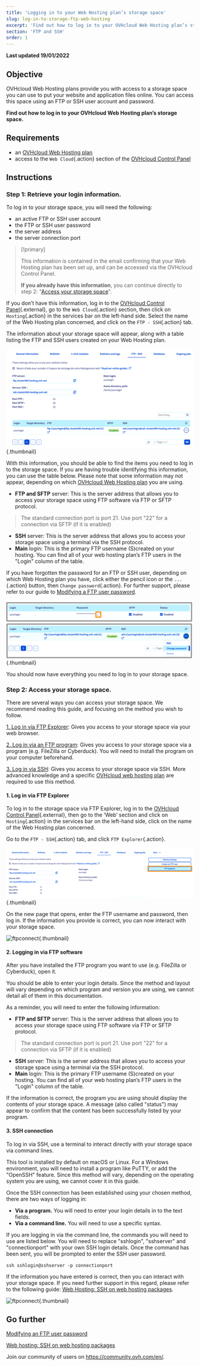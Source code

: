 ```yaml
---
title: 'Logging in to your Web Hosting plan’s storage space'
slug: log-in-to-storage-ftp-web-hosting
excerpt: 'Find out how to log in to your OVHcloud Web Hosting plan’s storage space'
section: 'FTP and SSH'
order: 1
---
```


**Last updated 19/01/2022**

## Objective

OVHcloud Web Hosting plans provide you with access to a storage space you can use to put your website and application files online. You can access this space using an FTP or SSH user account and password.

**Find out how to log in to your OVHcloud Web Hosting plan’s storage space.**

## Requirements

- an [OVHcloud Web Hosting plan](https://www.ovhcloud.com/asia/web-hosting/)
- access to the `Web Cloud`{.action} section of the [OVHcloud Control Panel](https://ca.ovh.com/auth/?action=gotomanager&from=https://www.ovh.com/asia/&ovhSubsidiary=asia)

## Instructions

### Step 1: Retrieve your login information.

To log in to your storage space, you will need the following:

- an active FTP or SSH user account
- the FTP or SSH user password
- the server address
- the server connection port

> [!primary]
>
> This information is contained in the email confirming that your Web Hosting plan has been set up, and can be accessed via the OVHcloud Control Panel.
>
> **If you already have this information**, you can continue directly to step 2: "[Access your storage space](./#step-2-access-your-storage-space)".
> 

If you don’t have this information, log in to the [OVHcloud Control Panel](https://ca.ovh.com/auth/?action=gotomanager&from=https://www.ovh.com/asia/&ovhSubsidiary=asia){.external}, go to the `Web Cloud`{.action} section, then click on `Hosting`{.action} in the services bar on the left-hand side. Select the name of the Web Hosting plan concerned, and click on the `FTP - SSH`{.action} tab. 

The information about your storage space will appear, along with a table listing the FTP and SSH users created on your Web Hosting plan.

![ftpconnect](images/connect-ftp-step1.png){.thumbnail}

With this information, you should be able to find the items you need to log in to the storage space. If you are having trouble identifying this information, you can use the table below. Please note that some information may not appear, depending on which [OVHcloud Web Hosting plan](https://www.ovhcloud.com/asia/web-hosting/) you are using.

- **FTP and SFTP** server: This is the server address that allows you to access your storage space using FTP software via FTP or SFTP protocol.

> The standard connection port is port 21. Use port "22" for a connection via SFTP (if it is enabled)

- **SSH** server: This is the server address that allows you to access your storage space using a terminal via the SSH protocol.
- **Main** login: This is the primary FTP username (S)created on your hosting. You can find all of your web hosting plan’s FTP users in the "Login" column of the table.

If you have forgotten the password for an FTP or SSH user, depending on which Web Hosting plan you have, click either the pencil icon or the `...`{.action} button, then `Change password`{.action}. For further support, please refer to our guide to [Modifying a FTP user password](../modify-ftp-user-password/).

![ftpconnect](images/connect-ftp-step2.png){.thumbnail}

You should now have everything you need to log in to your storage space.

### Step 2: Access your storage space.

There are several ways you can access your storage space. We recommend reading this guide, and focusing on the method you wish to follow.

[1. Log in via FTP Explorer](#ftpexplorer): Gives you access to your storage space via your web browser.

[2. Log in via an FTP program](#ftpsoftware): Gives you access to your storage space via a program (e.g. FileZilla or Cyberduck). You will need to install the program on your computer beforehand.

[3. Log in via SSH](#ssh): Gives you access to your storage space via SSH. More advanced knowledge and a specific [OVHcloud web hosting plan](https://www.ovhcloud.com/asia/web-hosting/) are required to use this method.

#### 1. Log in via FTP Explorer <a name="ftpexplorer"></a>

To log in to the storage space via FTP Explorer, log in to the [OVHcloud Control Panel](https://ca.ovh.com/auth/?action=gotomanager&from=https://www.ovh.com/asia/&ovhSubsidiary=asia){.external}, then go to the ‘Web’ section and click on `Hosting`{.action} in the services bar on the left-hand side, click on the name of the Web Hosting plan concerned. 

Go to the `FTP - SSH`{.action} tab, and click `FTP Explorer`{.action}. 

![ftpconnect](images/connect-ftp-step3.png){.thumbnail}

On the new page that opens, enter the FTP username and password, then log in. If the information you provide is correct, you can now interact with your storage space.

![ftpconnect](images/connect-ftp-step4.png){.thumbnail}

#### 2. Logging in via FTP software <a name="ftpsoftware"></a>

After you have installed the FTP program you want to use (e.g. FileZilla or Cyberduck), open it. 

You should be able to enter your login details. Since the method and layout will vary depending on which program and version you are using, we cannot detail all of them in this documentation.

As a reminder, you will need to enter the following information:

- **FTP and SFTP** server: This is the server address that allows you to access your storage space using FTP software via FTP or SFTP protocol.

> The standard connection port is port 21. Use port "22" for a connection via SFTP (if it is enabled)

- **SSH** server: This is the server address that allows you to access your storage space using a terminal via the SSH protocol.
- **Main** login: This is the primary FTP username (S)created on your hosting. You can find all of your web hosting plan’s FTP users in the "Login" column of the table.

If the information is correct, the program you are using should display the contents of your storage space. A message (also called "status") may appear to confirm that the content has been successfully listed by your program.

#### 3. SSH connection <a name="ssh"></a>

To log in via SSH, use a terminal to interact directly with your storage space via command lines. 

This tool is installed by default on macOS or Linux. For a Windows environment, you will need to install a program like PuTTY, or add the "OpenSSH" feature. Since this method will vary, depending on the operating system you are using, we cannot cover it in this guide.

Once the SSH connection has been established using your chosen method, there are two ways of logging in: 

- **Via a program.** You will need to enter your login details in to the text fields.
- **Via a command line.** You will need to use a specific syntax.

If you are logging in via the command line, the commands you will need to use are listed below. You will need to replace "sshlogin", "sshserver" and "connectionport" with your own SSH login details. Once the command has been sent, you will be prompted to enter the SSH user password.

```ssh
ssh sshlogin@sshserver -p connectionport
```

If the information you have entered is correct, then you can interact with your storage space. If you need further support in this regard, please refer to the following guide: [Web Hosting: SSH on web hosting packages](../web_hosting_ssh_on_web_hosting_packages/).

![ftpconnect](images/connect-ftp-step5.png){.thumbnail}

## Go further

[Modifying an FTP user password](../modify-ftp-user-password/)

[Web hosting: SSH on web hosting packages](../web_hosting_ssh_on_web_hosting_packages/)

Join our community of users on <https://community.ovh.com/en/>.
